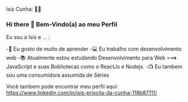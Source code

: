 Isis Cunha:  👩‍💻

### Hi there 👋 Bem-Vindo(a) ao meu Perfil

Eu sou a Isis e ... :

<!--
**Cunhaisis/Cunhaisis** is a ✨ _special_ ✨ repository because its `README.md` (this file) appears on your GitHub profile.
-->


-😬 Eu gosto de muito de aprender
-💻 Eu trabalho com desenvolvimento web 
-📚 Atualmente estou estudando Desenvolvimento para Web ===> JavaScript e suas Bobliotecas como o ReactJs e Nodejs.
-📺 Eu tambem sou uma consumidora assumida de Séries 

Você tambem pode encontrar meu perfil aqui: https://www.linkedin.com/in/isis-priscila-da-cunha-118b87111/






